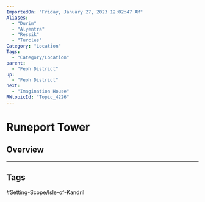 ```yaml
---
ImportedOn: "Friday, January 27, 2023 12:02:47 AM"
Aliases:
  - "Durim"
  - "Alyentra"
  - "Ressik"
  - "Turcles"
Category: "Location"
Tags:
  - "Category/Location"
parent:
  - "Feoh District"
up:
  - "Feoh District"
next:
  - "Imagination House"
RWtopicId: "Topic_4226"
---
```

# Runeport Tower
## Overview

---
## Tags
#Setting-Scope/Isle-of-Kandril

